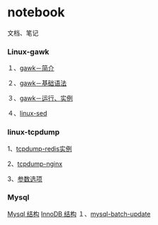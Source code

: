 # notebook
文档、笔记


### Linux-gawk
１、[gawk－简介](https://github.com/daniel1988/notebook/blob/master/linux/linux-gawk-1.md "linux-gawk")

２、[gawk－基础语法](https://github.com/daniel1988/notebook/blob/master/linux/linux-gawk-2.md "linux-gawk")

３、[gawk－运行、实例](https://github.com/daniel1988/notebook/blob/master/linux/linux-gawk-3.md "linux-gawk")

４、[linux-sed](https://github.com/daniel1988/notebook/blob/master/linux/linux-sed.md "linux-sed")

### linux-tcpdump

1、[tcpdump-redis实例](https://github.com/daniel1988/notebook/blob/master/linux/linux-tcpdump-1.md "linux-tcpdump")

2、[tcpdump-nginx](https://github.com/daniel1988/notebook/blob/master/linux/linux-tcpdump-2.md "linux-tcpdump")

3、[参数选项](https://github.com/daniel1988/notebook/blob/master/linux/linux-tcpdump-3.md "linux-tcpdump")

### Mysql

[Mysql 结构](https://github.com/daniel1988/notebook/blob/master/mysql/mysql-1.md)
[InnoDB 结构](https://github.com/daniel1988/notebook/blob/master/mysql/mysql-2.md)
１、[mysql-batch-update](https://github.com/daniel1988/notebook/blob/master/mysql/mysql-batch-update.md)
